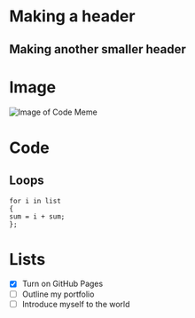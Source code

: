 # Making a header

## Making another smaller header

# Image
![Image of Code Meme](https://uploads-ssl.webflow.com/5f3c19f18169b62a0d0bf387/60d33be8cf4ba7565123c8bc_YPD3ulQQAGQpOcnqIm3QzSTRgzmr1SexpW9ZjMpJ1mAnUxx4iF05XOTu44sk0qQG-8XgBcYmGZGAD-5SAZvJl3TjtmhgWnn-w0C2XKwhBscV78RVvhwZfyp0v_Pa6sNj5zxpOvRW.png)

# Code
## Loops
```
for i in list
{
sum = i + sum;
};
```

# Lists

- [x] Turn on GitHub Pages
- [ ] Outline my portfolio
- [ ] Introduce myself to the world
